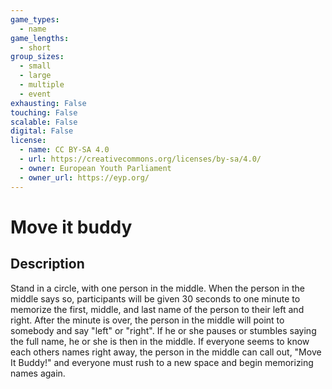 ```yaml
---
game_types:
  - name
game_lengths:
  - short
group_sizes:
  - small
  - large
  - multiple
  - event
exhausting: False
touching: False
scalable: False
digital: False
license:
  - name: CC BY-SA 4.0
  - url: https://creativecommons.org/licenses/by-sa/4.0/
  - owner: European Youth Parliament
  - owner_url: https://eyp.org/
---
```

# Move it buddy

## Description
Stand in a circle, with one person in the middle. When the person in the middle
says so, participants will be given 30 seconds to one minute to memorize the
first, middle, and last name of the person to their left and right. After the minute is over, the person in the middle will point to somebody and say "left" or
"right". If he or she pauses or stumbles saying the full name, he or she is then in
the middle. If everyone seems to know each others names right away, the
person in the middle can call out, "Move It Buddy!" and everyone must rush to a
new space and begin memorizing names again.
